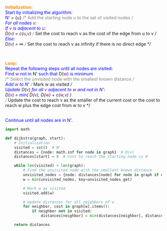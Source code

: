 <span style="color:darkorange"><strong>Initialization:</strong></span>  
<span style="color:blue">Start by initializing the algorithm:</span>  
<span style="color:blue">N'</span> = {<span style="color:purple">u</span>} <span style="color:gray">/* Add the starting node u to the set of visited nodes */</span>  
<span style="color:blue">For all nodes</span> <span style="color:purple">v</span>:  
<span style="color:blue">If</span> <span style="color:purple">v</span> <span style="color:blue">is adjacent to</span> <span style="color:purple">u</span>:  
D(<span style="color:purple">v</span>) = c(<span style="color:purple">u</span>,<span style="color:purple">v</span>) <span style="color:gray">/* Set the cost to reach v as the cost of the edge from u to v */</span>  
<span style="color:blue">Else</span>:  
D(<span style="color:purple">v</span>) = ∞ <span style="color:gray">/* Set the cost to reach v as infinity if there is no direct edge */</span>  

<br>

<span style="color:darkorange"><strong>Loop:</strong></span>  
<span style="color:blue">Repeat the following steps until all nodes are visited:</span>  
<span style="color:blue">Find</span> <span style="color:purple">w</span> <span style="color:blue">not in</span> <span style="blue">N'</span> <span style="color:blue">such that</span> D(<span style="color:purple">w</span>) <span style="color:blue">is minimum</span>  
<span style="color:gray">/* Select the unvisited node with the smallest known distance */</span>  
<span style="color:blue">Add</span> <span style="color:purple">w</span> <span style="color:blue">to</span> <span style="color:blue">N'</span> <span style="color:gray">/* Mark w as visited */</span>  
<span style="color:blue">Update</span> D(<span style="color:purple">v</span>) <span style="color:blue">for all</span> <span style="color:purple">v</span> <span style="color:blue">adjacent to</span> <span style="color:purple">w</span> <span style="color:blue">and not in</span> <span style="color:blue">N'</span>:  
D(<span style="color:purple">v</span>) = <span style="color:blue">min</span>( D(<span style="color:purple">v</span>), D(<span style="color:purple">w</span>) + c(<span style="color:purple">w</span>,<span style="color:purple">v</span>) )  
<span style="color:gray">/* Update the cost to reach v as the smaller of the current cost or the cost to reach w plus the edge cost from w to v */</span>  

<br>
<span style="color:blue">Continue until all nodes are in</span> <span style="color:blue">N'</span>.

```python
import math

def dijkstra(graph, start):
    # Initialization
    visited = set()  # N'
    distances = {node: math.inf for node in graph}  # D(v)
    distances[start] = 0  # Cost to reach the starting node is 0

    while len(visited) < len(graph):
        # Find the unvisited node with the smallest known distance
        unvisited_nodes = {node: distances[node] for node in graph if node not in visited}
        w = min(unvisited_nodes, key=unvisited_nodes.get)

        # Mark w as visited
        visited.add(w)

        # Update distances for all neighbors of w
        for neighbor, cost in graph[w].items():
            if neighbor not in visited:
                distances[neighbor] = min(distances[neighbor], distances[w] + cost)

    return distances
```